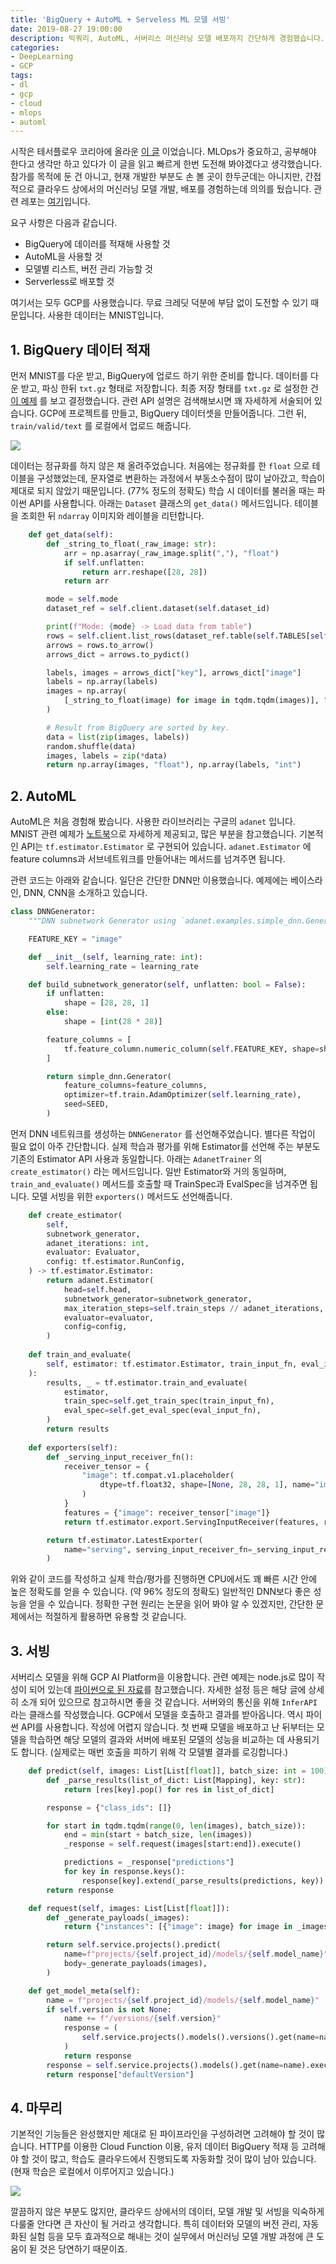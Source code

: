 ```yaml
---
title: 'BigQuery + AutoML + Serveless ML 모델 서빙'
date: 2019-08-27 19:00:00
description: 빅쿼리, AutoML, 서버리스 머신러닝 모델 배포까지 간단하게 경험했습니다.
categories:
- DeepLearning
- GCP
tags:
- dl
- gcp
- cloud
- mlops
- automl
---
```


시작은 테서플로우 코리아에 올라운 [이 글](https://www.facebook.com/groups/TensorFlowKR/permalink/971390023202056/) 이었습니다. MLOps가 중요하고, 공부해야 한다고 생각만 하고 있다가 이 글을 읽고 빠르게 한번 도전해 봐야겠다고 생각했습니다. 참가를 목적에 둔 건 아니고, 현재 개발한 부분도 손 볼 곳이 한두군데는 아니지만, 간접적으로 클라우드 상에서의 머신러닝 모델 개발, 배포를 경험하는데 의의를 뒀습니다. 관련 레포는 [여기](https://github.com/novdov/ml-pipeline)입니다.



요구 사항은 다음과 같습니다.

- BigQuery에 데이러를 적재해 사용할 것
- AutoML을 사용할 것
- 모델별 리스트, 버전 관리 가능할 것
- Serverless로 배포할 것



여기서는 모두 GCP를 사용했습니다. 무료 크레딧 덕분에 부담 없이 도전할 수 있기 때문입니다. 사용한 데이터는 MNIST입니다.



## 1. BigQuery 데이터 적재

먼저 MNIST를 다운 받고, BigQuery에 업로드 하기 위한 준비를 합니다. 데이터를 다운 받고, 파싱 한뒤 `txt.gz` 형태로 저장합니다. 최종 저장 형태를 `txt.gz` 로 설정한 건 [이 예제](https://cloud.google.com/tpu/docs/tutorials/mnist?hl=ko) 를 보고 결정했습니다. 관련 API 설명은 검색해보시면 꽤 자세하게 서술되어 있습니다. GCP에 프로젝트를 만들고, BigQuery 데이터셋을 만들어줍니다. 그런 뒤, `train/valid/text` 를 로컬에서 업로드 해줍니다.

![](https://drive.google.com/uc?id=1jIt2Tvije-vFPmRC28U3HYJURUwn8b8h)

데이터는 정규화를 하지 않은 채 올려주었습니다. 처음에는 정규화를 한 `float` 으로 테이블을 구성했었는데, 문자열로 변환하는 과정에서 부동소수점이 많이 날아갔고, 학습이 제대로 되지 않았기 때문입니다. (77% 정도의 정확도) 학습 시 데이터를 불러올 때는 파이썬 API를 사용합니다. 아래는 `Dataset` 클래스의 `get_data()` 메서드입니다. 테이블을 조회한 뒤 `ndarray` 이미지와 레이블을 리턴합니다.

```python
    def get_data(self):
        def _string_to_float(_raw_image: str):
            arr = np.asarray(_raw_image.split(","), "float")
            if self.unflatten:
                return arr.reshape([28, 28])
            return arr

        mode = self.mode
        dataset_ref = self.client.dataset(self.dataset_id)

        print(f"Mode: {mode} -> Load data from table")
        rows = self.client.list_rows(dataset_ref.table(self.TABLES[self.mode]))
        arrows = rows.to_arrow()
        arrows_dict = arrows.to_pydict()

        labels, images = arrows_dict["key"], arrows_dict["image"]
        labels = np.array(labels)
        images = np.array(
            [_string_to_float(image) for image in tqdm.tqdm(images)], "float"
        )

        # Result from BigQuery are sorted by key.
        data = list(zip(images, labels))
        random.shuffle(data)
        images, labels = zip(*data)
        return np.array(images, "float"), np.array(labels, "int")
```



## 2. AutoML

AutoML은 처음 경험해 봤습니다. 사용한 라이브러리는 구글의 `adanet` 입니다. MNIST 관련 예제가 [노트북](https://colab.research.google.com/github/tensorflow/adanet/blob/master/adanet/examples/tutorials/customizing_adanet.ipynb)으로 자세하게 제공되고, 많은 부분을 참고했습니다. 기본적인 API는 `tf.estimator.Estimator` 로 구현되어 있습니다. `adanet.Estimator` 에 feature columns과 서브네트워크를 만들어내는 메서드를 넘겨주면 됩니다.

관련 코드는 아래와 같습니다. 일단은 간단한 DNN만 이용했습니다. 예제에는 베이스라인, DNN, CNN을 소개하고 있습니다.

```python
class DNNGenerator:
    """DNN subnetwork Generator using `adanet.examples.simple_dnn.Generator`"""

    FEATURE_KEY = "image"

    def __init__(self, learning_rate: int):
        self.learning_rate = learning_rate

    def build_subnetwork_generator(self, unflatten: bool = False):
        if unflatten:
            shape = [28, 28, 1]
        else:
            shape = [int(28 * 28)]

        feature_columns = [
            tf.feature_column.numeric_column(self.FEATURE_KEY, shape=shape)
        ]

        return simple_dnn.Generator(
            feature_columns=feature_columns,
            optimizer=tf.train.AdamOptimizer(self.learning_rate),
            seed=SEED,
        )
```

먼저 DNN 네트워크를 생성하는 `DNNGenerator` 를 선언해주었습니다. 별다른 작업이 필요 없이 아주 간단합니다. 실제 학습과 평가를 위해 Estimator를 선언해 주는 부분도 기존의 Estimator API 사용과 동일합니다. 아래는 `AdanetTrainer` 의 `create_estimator()` 라는 메서드입니다. 일반 Estimator와 거의 동일하며, `train_and_evaluate()` 메서드를 호출할 때 TrainSpec과 EvalSpec을 넘겨주면 됩니다. 모델 서빙을 위한 `exporters()` 메서드도 선언해줍니다.

```python
    def create_estimator(
        self,
        subnetwork_generator,
        adanet_iterations: int,
        evaluator: Evaluator,
        config: tf.estimator.RunConfig,
    ) -> tf.estimator.Estimator:
        return adanet.Estimator(
            head=self.head,
            subnetwork_generator=subnetwork_generator,
            max_iteration_steps=self.train_steps // adanet_iterations,
            evaluator=evaluator,
            config=config,
        )
    
    def train_and_evaluate(
        self, estimator: tf.estimator.Estimator, train_input_fn, eval_input_fn
    ):
        results, _ = tf.estimator.train_and_evaluate(
            estimator,
            train_spec=self.get_train_spec(train_input_fn),
            eval_spec=self.get_eval_spec(eval_input_fn),
        )
        return results
     
    def exporters(self):
        def _serving_input_receiver_fn():
            receiver_tensor = {
                "image": tf.compat.v1.placeholder(
                    dtype=tf.float32, shape=[None, 28, 28, 1], name="image"
                )
            }
            features = {"image": receiver_tensor["image"]}
            return tf.estimator.export.ServingInputReceiver(features, receiver_tensor)

        return tf.estimator.LatestExporter(
            name="serving", serving_input_receiver_fn=_serving_input_receiver_fn
        )
```



위와 같이 코드를 작성하고 실제 학습/평가를 진행하면 CPU에서도 꽤 빠른 시간 안에 높은 정확도를 얻을 수 있습니다. (약 96% 정도의 정확도) 일반적인 DNN보다 좋은 성능을 얻을 수 있습니다. 정확한 구현 원리는 논문을 읽어 봐야 알 수 있겠지만, 간단한 문제에서는 적절하게 활용하면 유용할 것 같습니다.



## 3. 서빙

서버리스 모델을 위해 GCP AI Platform을 이용합니다. 관련 예제는 node.js로 많이 작성이 되어 있는데 [파이썬으로 된 자료](https://cloud.google.com/blog/products/ai-machine-learning/empower-your-ai-platform-trained-serverless-endpoints-with-machine-learning-on-google-cloud-functions)를 참고했습니다. 자세한 설정 등은 해당 글에 상세히 소개 되어 있으므로 참고하시면 좋을 것 같습니다. 서버와의 통신을 위해 `InferAPI` 라는 클래스를 작성했습니다. GCP에서 모델을 호출하고 결과를 받아옵니다. 역시 파이썬 API를 사용합니다. 작성에 어렵지 않습니다. 첫 번째 모델을 배포하고 난 뒤부터는 모델을 학습하면 해당 모델의 결과와 서버에 배포된 모델의 성능을 비교하는 데 사용되기도 합니다. (실제로는 매번 호출을 피하기 위해 각 모델별 결과를 로깅합니다.)

```python
    def predict(self, images: List[List[float]], batch_size: int = 100) -> Mapping:
        def _parse_results(list_of_dict: List[Mapping], key: str):
            return [res[key].pop() for res in list_of_dict]

        response = {"class_ids": []}

        for start in tqdm.tqdm(range(0, len(images), batch_size)):
            end = min(start + batch_size, len(images))
            _response = self.request(images[start:end]).execute()

            predictions = _response["predictions"]
            for key in response.keys():
                response[key].extend(_parse_results(predictions, key))
        return response

    def request(self, images: List[List[float]]):
        def _generate_payloads(_images):
            return {"instances": [{"image": image} for image in _images]}

        return self.service.projects().predict(
            name=f"projects/{self.project_id}/models/{self.model_name}",
            body=_generate_payloads(images),
        )

    def get_model_meta(self):
        name = f"projects/{self.project_id}/models/{self.model_name}"
        if self.version is not None:
            name += f"/versions/{self.version}"
            response = (
                self.service.projects().models().versions().get(name=name).execute()
            )
            return response
        response = self.service.projects().models().get(name=name).execute()
        return response["defaultVersion"]
```



## 4. 마무리

기본적인 기능들은 완성했지만 제대로 된 파이프라인을 구성하려면 고려해야 할 것이 많습니다. HTTP를 이용한 Cloud Function 이용, 유저 데이터 BigQuery 적재 등 고려해야 할 것이 많고, 학습도 클라우드에서 진행되도록 자동화할 것이 많이 남아 있습니다. (현재 학습은 로컬에서 이루어지고 있습니다.)

![](https://drive.google.com/uc?id=1TdrVYrTUA3_gkxMAc9RxjwbtbGf8Lh29)

깔끔하지 않은 부분도 많지만, 클라우드 상에서의 데이터, 모델 개발 및 서빙을 익숙하게 다룰줄 안다면 큰 자산이 될 거라고 생각합니다. 특히 데이터와 모델의 버전 관리, 자동화된 실험 등을 모두 효과적으로 해내는 것이 실무에서 머신러닝 모델 개발 과정에 큰 도움이 됟 것은 당연하기 때문이죠.

